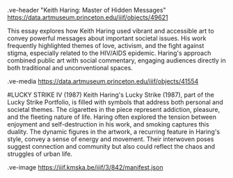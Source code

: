 .ve-header "Keith Haring: Master of Hidden Messages" https://data.artmuseum.princeton.edu/iiif/objects/49621

This essay explores how Keith Haring used vibrant and accessible art to convey powerful messages about important societal issues. His work frequently highlighted themes of love, activism, and the fight against stigma, especially related to the HIV/AIDS epidemic. Haring's approach combined public art with social commentary, engaging audiences directly in both traditional and unconventional spaces.

.ve-media https://data.artmuseum.princeton.edu/iiif/objects/41554

#LUCKY STRIKE IV (1987)
Keith Haring's Lucky Strike (1987), part of the Lucky Strike Portfolio, is filled with symbols that address both personal and societal themes. The cigarettes in the piece represent addiction, pleasure, and the fleeting nature of life. Haring often explored the tension between enjoyment and self-destruction in his work, and smoking captures this duality. The dynamic figures in the artwork, a recurring feature in Haring's style, convey a sense of energy and movement. Their interwoven poses suggest connection and community but also could reflect the chaos and struggles of urban life.

.ve-image https://iiif.kmska.be/iiif/3/842/manifest.json